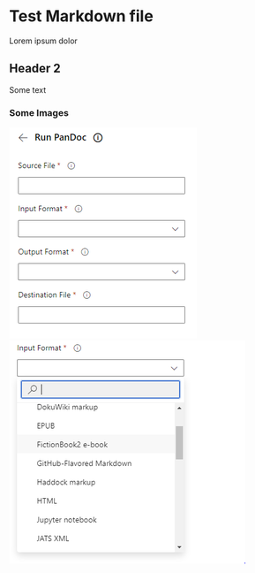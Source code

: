 # Test Markdown file
Lorem ipsum dolor

## Header 2
Some text

### Some Images
![Assistant view](images/assistant.PNG)
![Format parameters](images/formats.PNG)